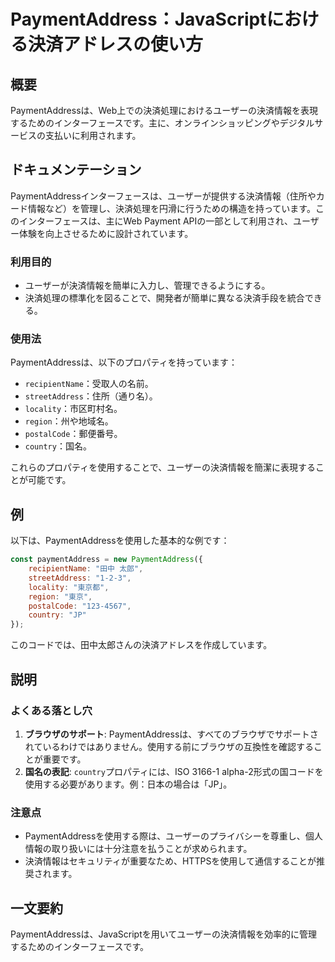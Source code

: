 <!--
Meta Description: # PaymentAddress：JavaScriptにおける決済アドレスの使い方 ## 概要 PaymentAddressは、Web上での決済処理におけるユーザーの決済情報を表現するためのインターフェースです。主に、オンラインショッピングやデジタルサービスの支払いに利用されます。 ## ドキュメン...
Meta Keywords: paymentaddressは, paymentaddress, country, recipientname, streetaddress
-->

# PaymentAddress：JavaScriptにおける決済アドレスの使い方

## 概要
PaymentAddressは、Web上での決済処理におけるユーザーの決済情報を表現するためのインターフェースです。主に、オンラインショッピングやデジタルサービスの支払いに利用されます。

## ドキュメンテーション
PaymentAddressインターフェースは、ユーザーが提供する決済情報（住所やカード情報など）を管理し、決済処理を円滑に行うための構造を持っています。このインターフェースは、主にWeb Payment APIの一部として利用され、ユーザー体験を向上させるために設計されています。

### 利用目的
- ユーザーが決済情報を簡単に入力し、管理できるようにする。
- 決済処理の標準化を図ることで、開発者が簡単に異なる決済手段を統合できる。

### 使用法
PaymentAddressは、以下のプロパティを持っています：
- `recipientName`：受取人の名前。
- `streetAddress`：住所（通り名）。
- `locality`：市区町村名。
- `region`：州や地域名。
- `postalCode`：郵便番号。
- `country`：国名。

これらのプロパティを使用することで、ユーザーの決済情報を簡潔に表現することが可能です。

## 例
以下は、PaymentAddressを使用した基本的な例です：

```javascript
const paymentAddress = new PaymentAddress({
    recipientName: "田中 太郎",
    streetAddress: "1-2-3",
    locality: "東京都",
    region: "東京",
    postalCode: "123-4567",
    country: "JP"
});
```

このコードでは、田中太郎さんの決済アドレスを作成しています。

## 説明
### よくある落とし穴
1. **ブラウザのサポート**: PaymentAddressは、すべてのブラウザでサポートされているわけではありません。使用する前にブラウザの互換性を確認することが重要です。
2. **国名の表記**: `country`プロパティには、ISO 3166-1 alpha-2形式の国コードを使用する必要があります。例：日本の場合は「JP」。

### 注意点
- PaymentAddressを使用する際は、ユーザーのプライバシーを尊重し、個人情報の取り扱いには十分注意を払うことが求められます。
- 決済情報はセキュリティが重要なため、HTTPSを使用して通信することが推奨されます。

## 一文要約
PaymentAddressは、JavaScriptを用いてユーザーの決済情報を効率的に管理するためのインターフェースです。